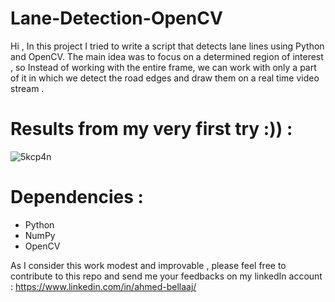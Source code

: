 # Lane-Detection-OpenCV
Hi ,
In this project I tried to write a script that detects lane lines using Python and OpenCV. 
The main idea was to focus on a determined region of interest , so Instead of working with the entire frame, we can work with only a part of  it in which we detect the road edges and draw them on a real time video stream . 

# Results from my very first try :)) :
![5kcp4n](https://user-images.githubusercontent.com/62244044/130329991-ff26be46-e72d-403d-bedb-f509ef775ecd.gif)

# Dependencies :
* Python 
* NumPy
* OpenCV

As I consider this work modest and improvable , please feel free to contribute to this repo and send me your feedbacks on my linkedIn account : https://www.linkedin.com/in/ahmed-bellaaj/
